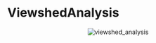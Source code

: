 # ViewshedAnalysis
<p align="center">
  <img src="https://user-images.githubusercontent.com/47772616/92732922-b4aa7200-f394-11ea-94b1-2269086c0821.png" alt="viewshed_analysis" />
</p>
